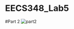 # EECS348_Lab5

#Part 2
![part2](https://github.com/ClareChannel/EECS348_Lab5/assets/143736027/2963b1a2-e4f1-4e8e-8895-039f4234f952)
